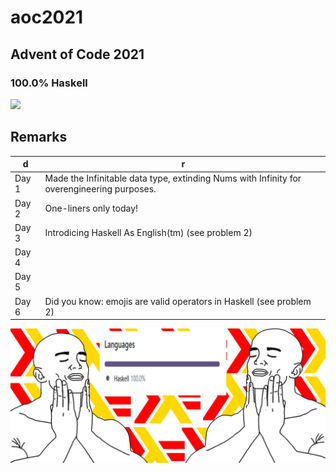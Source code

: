 # aoc2021

## Advent of Code 2021

### 100.0% Haskell

![](https://raw.githubusercontent.com/chris90483/aoc2021/main/mona_l2.png)

## Remarks
| d      | r                                                                                          |
|--------|--------------------------------------------------------------------------------------------|
| Day 1  | Made the Infinitable data type, extinding Nums with Infinity for overengineering purposes. |
| Day 2  | One-liners only today!                                                                     |
| Day 3  | Introdicing Haskell As English(tm) (see problem 2)                                         |
| Day 4  |                                                                                            |
| Day 5  |                                                                                            |
| Day 6  | Did you know: emojis are valid operators in Haskell (see problem 2)                        |

![](https://raw.githubusercontent.com/chris90483/aoc2021/main/art2.png)
